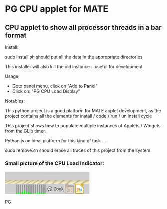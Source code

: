 # PG CPU applet for MATE

## CPU applet to show all processor threads in a bar format

 Install:

sudo install.sh should put all the data in the appropriate directories.

This installer will also kill the old instance .. useful for development

  Usage:

 * Goto panel menu, click on  "Add to Panel"
 * Click on: "PG CPU Load Display"


Notables:

  This python project is a good platform for MATE applet development, as the
  project contains all the elements for install / code / run / un install cycle

  This project shows how to populate multiple instances of Applets / Widgets
  from the GLib timer.

  Python is an ideal platform for this kind of task ...

sudo remove.sh should erase all traces of this project from the system

### Small picture of the CPU Load Indicator:

![Image](pgcpu.jpg)

PG